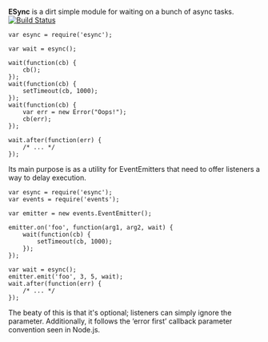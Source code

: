 **ESync** is a dirt simple module for waiting on a bunch of async tasks.
[![Build Status](https://secure.travis-ci.org/Two-Screen/esync.png)](http://travis-ci.org/Two-Screen/esync)

    var esync = require('esync');

    var wait = esync();

    wait(function(cb) {
        cb();
    });
    wait(function(cb) {
        setTimeout(cb, 1000);
    });
    wait(function(cb) {
        var err = new Error("Oops!");
        cb(err);
    });

    wait.after(function(err) {
        /* ... */
    });

Its main purpose is as a utility for EventEmitters that need to offer listeners
a way to delay execution.

    var esync = require('esync');
    var events = require('events');

    var emitter = new events.EventEmitter();

    emitter.on('foo', function(arg1, arg2, wait) {
        wait(function(cb) {
            setTimeout(cb, 1000);
        });
    });

    var wait = esync();
    emitter.emit('foo', 3, 5, wait);
    wait.after(function(err) {
        /* ... */
    });

The beaty of this is that it's optional; listeners can simply ignore the
parameter.  Additionally, it follows the ‘error first’ callback parameter
convention seen in Node.js.

